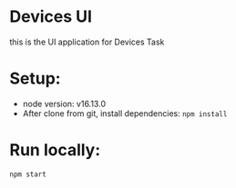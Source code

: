 # Devices UI
this is the UI application for Devices Task

# Setup:
* node version: v16.13.0
* After clone from git, install dependencies:
`npm install`

# Run locally:
`npm start`

